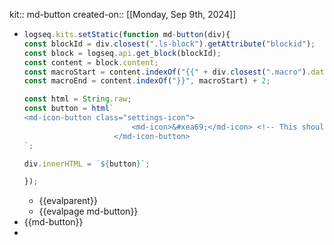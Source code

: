 kit:: md-button
created-on:: [[Monday, Sep 9th, 2024]]

- ```javascript
  logseq.kits.setStatic(function md-button(div){
  const blockId = div.closest(".ls-block").getAttribute("blockid");
  const block = logseq.api.get_block(blockId);
  const content = block.content;
  const macroStart = content.indexOf("{{" + div.closest(".macro").dataset.macroName);
  const macroEnd = content.indexOf("}}", macroStart) + 2;
  
  const html = String.raw;
  const button = html`
  <md-icon-button class="settings-icon">
                          <md-icon>&#xea69;</md-icon> <!-- This should be an 'add' icon -->
                      </md-icon-button>
  `;
  
  div.innerHTML = `${button}`;
  
  });
  ```
	- {{evalparent}}
	- {{evalpage md-button}}
- {{md-button}}
-
